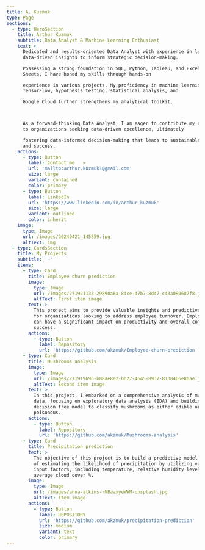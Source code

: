 ```yaml
---
title: A. Kuzmuk
type: Page
sections:
  - type: HeroSection
    title: Arthur Kuzmuk
    subtitle: Data Analyst & Machine Learning Enthusiast
    text: >
      Dedicated and results-oriented Data Analyst with experience in leveraging
      data-driven insights to inform strategic decision-making.

      Possessing a strong foundation in SQL, Python, Tableau, and Excel/Google
      Sheets, I have honed my skills through hands-on

      experience in various projects. My proficiency in machine learning with
      TensorFlow, hypothesis testing, statistical analysis, and

      Google Cloud further strengthens my analytical toolkit.



      As a forward-thinking Data Analyst, I am eager to contribute my expertise
      to organizations seeking data-driven excellence, ultimately

      fostering data-informed decision-making that leads to sustainable growth
      and success.
    actions:
      - type: Button
        label: Contact me   →
        url: 'mailto:arthur.kuzmuk1@gmail.com'
        size: large
        variant: contained
        color: primary
      - type: Button
        label: LinkedIn
        url: 'https://www.linkedin.com/in/arthur-kuzmuk'
        size: large
        variant: outlined
        color: inherit
    image:
      type: Image
      url: /images/20240421_145859.jpg
      altText: img
  - type: CardsSection
    title: My Projects
    subtitle: '~'
    items:
      - type: Card
        title: Employee churn prediction
        image:
          type: Image
          url: /images/271921133-29890a6a-84ce-47b7-8d47-c43a089687f8.jpg
          altText: First item image
        text: >
          This project aims to provide valuable insights and predictive models
          for organizations looking to address employee turnover. Employee churn
          can have a significant impact on productivity and overall company
          success. 
        actions:
          - type: Button
            label: Repository
            url: 'https://github.com/akzmuk/Employee-churn-prediction'
      - type: Card
        title: Mushrooms analysis
        image:
          type: Image
          url: /images/271919696-b88ae8e2-b627-4645-8937-8138466e86ae.jpg
          altText: Second item image
        text: >
          In this project, I embarked on a comprehensive analysis of mushroom
          data, focusing on exploratory data analysis (EDA) and building a
          decision tree model to classify mushrooms as either edible or
          poisonous.
        actions:
          - type: Button
            label: Repository
            url: 'https://github.com/akzmuk/Mushrooms-analysis'
      - type: Card
        title: Precipitation prediction
        text: >
          The objective of this project is to build a predictive model capable
          of estimating the likelihood of precipitation by utilizing various
          input factors, including temperature, relative humidity levels, and
          average cloud cover %.
        image:
          type: Image
          url: /images/anna-atkins-rNBaaxyeWWM-unsplash.jpg
          altText: Item image
        actions:
          - type: Button
            label: REPOSITORY
            url: 'https://github.com/akzmuk/precipitation-prediction'
            size: medium
            variant: text
            color: primary
---
```

